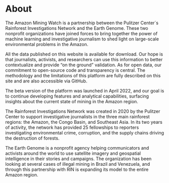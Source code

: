 # About 

The Amazon Mining Watch is a partnership between the Pulitzer Center´s Rainforest Investigations Network and the Earth Genome. These two nonprofit organizations have joined forces to bring together the power of machine learning and investigative journalism to shed light on large-scale environmental problems in the Amazon.

All the data published on this website is available for download. Our hope is that journalists, activists, and researchers can use this information to better contextualize and provide “on the ground” validation. As for open data, our commitment to open-source code and transparency is central. The methodology and the limitations of this platform are fully described on this site and are also accessible via GitHub.

The beta version of the platform was launched in April 2022, and our goal is to continue developing features and analytical capabilities, surfacing insights about the current state of mining in the Amazon region.

The Rainforest Investigations Network was created in 2020 by the Pulitzer Center to support investigative journalists in the three main rainforest regions: the Amazon, the Congo Basin, and Southeast Asia. In its two years of activity, the network has provided 25 fellowships to reporters investigating environmental crime, corruption, and the supply chains driving the destruction of forests.

The Earth Genome is a nonprofit agency helping communicators and activists around the world to use satellite imagery and geospatial intelligence in their stories and campaigns. The organization has been looking at several cases of illegal mining in Brazil and Venezuela, and through this partnership with RIN is expanding its model to the entire Amazon region.